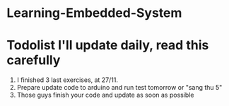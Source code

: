 # Learning-Embedded-System
# Todolist I'll update daily, read this carefully

1. I finished 3 last exercises, at 27/11.
2. Prepare update code to arduino and run test tomorrow or "sang thu 5"
3. Those guys finish your code and update as soon as possible
